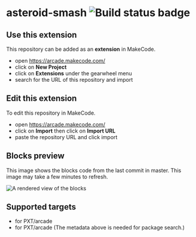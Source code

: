 # asteroid-smash ![Build status badge](https://github.com/yidigod/asteroid-smash/workflows/MakeCode/badge.svg)



## Use this extension

This repository can be added as an **extension** in MakeCode.

* open https://arcade.makecode.com/
* click on **New Project**
* click on **Extensions** under the gearwheel menu
* search for the URL of this repository and import

## Edit this extension

To edit this repository in MakeCode.

* open https://arcade.makecode.com/
* click on **Import** then click on **Import URL**
* paste the repository URL and click import

## Blocks preview

This image shows the blocks code from the last commit in master.
This image may take a few minutes to refresh.

![A rendered view of the blocks](https://github.com/yidigod/asteroid-smash/raw/master/.makecode/blocks.png)

## Supported targets

* for PXT/arcade
* for PXT/arcade
(The metadata above is needed for package search.)


